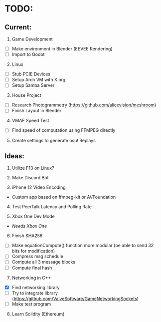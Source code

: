 # TODO:
## Current:

1. Game Development
- [ ] Make environment in Blender (EEVEE Rendering)
- [ ] Import to Godot

2. Linux
- [ ] Stub PCIE Devices
- [ ] Setup Arch VM with X.org
- [ ] Setup Samba Server

3. House Project
- [ ] Research Photogrammetry (https://github.com/alicevision/meshroom)
- [ ] Finish Layout in Blender

4. VMAF Speed Test
- [ ] Find speed of computation using FFMPEG directly

5. Create settings to generate osu! Replays

## Ideas:
1. Utilize F13 on Linux?

2. Make Discord Bot

3. iPhone 12 Video Encoding
* Custom app based on ffmpeg-kit or AVFoundation

4. Test PeerTalk Latency and Polling Rate

5. Xbox One Dev Mode
* _Needs Xbox One_

6. Finish SHA256
- [ ] Make equationCompute() function more modular (be able to send 32 bits for modification) 
- [ ] Compress msg schedule
- [ ] Compute all 3 message blocks
- [ ] Compute final hash

7. Networking in C++
- [x] Find networking library
- [ ] Try to integrate library (https://github.com/ValveSoftware/GameNetworkingSockets)
- [ ] Make test program

8. Learn Solidity (Ethereum)
